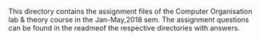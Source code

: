 This directory contains the assignment files of the Computer Organisation lab & theory course in the Jan-May,2018 sem. The assignment questions can be found in the readmeof the respective directories with answers. 
